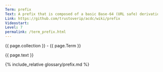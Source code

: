 ```yaml
---
Term: prefix
Text: A prefix that is composed of a basic Base-64 (URL safe) derivation code pre-pended to Base-64 encoding of a basic public digital signing key
Link: https://github.com/trustoverip/acdc/wiki/prefix
Videostart: 
Level: 7
permalink: /term_prefix.html
---
```


{{ page.collection }} - {{ page.Term }}

   {{ page.text }}

{% include_relative glossary/prefix.md %}
